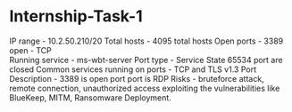 # Internship-Task-1
IP range - 10.2.50.210/20
Total hosts - 4095 total hosts
Open ports - 3389 open - TCP  
Running service - ms-wbt-server
Port type - Service State
65534 port are closed 
Common services running on ports - TCP and TLS v1.3
Port Description - 3389 is open port
		   port is RDP
		   Risks - bruteforce attack, remote connection, unauthorized access exploiting the vulnerabilities like BlueKeep, MITM, Ransomware Deployment.
